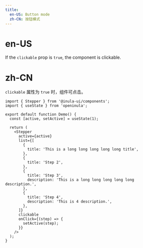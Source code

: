 ```yaml
---
title:
  en-US: Button mode
  zh-CN: 按钮模式
---
```


# en-US

If the `clickable` prop is `true`, the component is clickable.

# zh-CN

`clickable` 属性为 `true` 时，组件可点击。

```tsx
import { Stepper } from '@inula-ui/components';
import { useState } from 'openinula';

export default function Demo() {
  const [active, setActive] = useState(1);

  return (
    <Stepper
      active={active}
      list={[
        {
          title: 'This is a long long long long long title',
        },
        {
          title: 'Step 2',
        },
        {
          title: 'Step 3',
          description: 'This is a long long long long long description.',
        },
        {
          title: 'Step 4',
          description: 'This is 4 description.',
        },
      ]}
      clickable
      onClick={(step) => {
        setActive(step);
      }}
    />
  );
}
```
